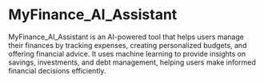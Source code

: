 # MyFinance_AI_Assistant
MyFinance_AI_Assistant is an AI-powered tool that helps users manage their finances by tracking expenses, creating personalized budgets, and offering financial advice. It uses machine learning to provide insights on savings, investments, and debt management, helping users make informed financial decisions efficiently.
